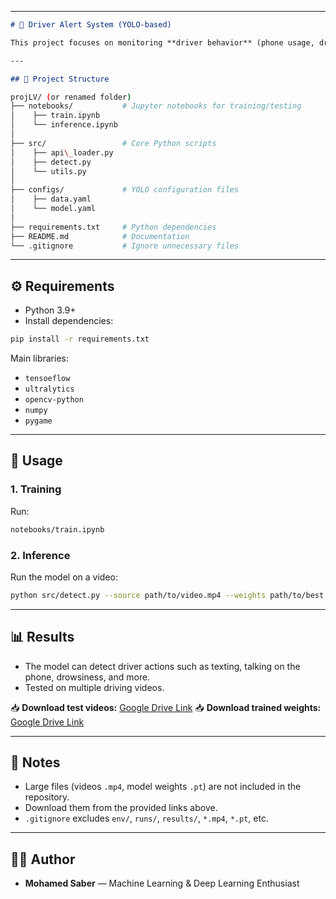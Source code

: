 

---

```markdown
# 🚗 Driver Alert System (YOLO-based)

This project focuses on monitoring **driver behavior** (phone usage, drowsiness, unsafe actions) using a **YOLO model** for action recognition inside the car. The system provides alerts when dangerous activities are detected.

---

## 📂 Project Structure
```
```bash
projLV/ (or renamed folder)
├── notebooks/           # Jupyter notebooks for training/testing
│    ├── train.ipynb
│    └── inference.ipynb
│
├── src/                 # Core Python scripts
│    ├── api\_loader.py
│    ├── detect.py
│    └── utils.py
│
├── configs/             # YOLO configuration files
│    ├── data.yaml
│    └── model.yaml
│
├── requirements.txt     # Python dependencies
├── README.md            # Documentation
└── .gitignore           # Ignore unnecessary files

````

---

## ⚙️ Requirements
- Python 3.9+
- Install dependencies:
```bash
pip install -r requirements.txt
````

Main libraries:

* `tensoeflow`
* `ultralytics`
* `opencv-python`
* `numpy`
* `pygame`

---

## 🚀 Usage

### 1. Training

Run:

```bash
notebooks/train.ipynb
```

### 2. Inference

Run the model on a video:

```bash
python src/detect.py --source path/to/video.mp4 --weights path/to/best.pt
```

---

## 📊 Results

* The model can detect driver actions such as texting, talking on the phone, drowsiness, and more.
* Tested on multiple driving videos.

📥 **Download test videos:** [Google Drive Link](PUT_YOUR_LINK_HERE)
📥 **Download trained weights:** [Google Drive Link](PUT_YOUR_LINK_HERE)

---

## 📝 Notes

* Large files (videos `.mp4`, model weights `.pt`) are not included in the repository.
* Download them from the provided links above.
* `.gitignore` excludes `env/`, `runs/`, `results/`, `*.mp4`, `*.pt`, etc.

---

## 👨‍💻 Author

* **Mohamed Saber** — Machine Learning & Deep Learning Enthusiast

```

